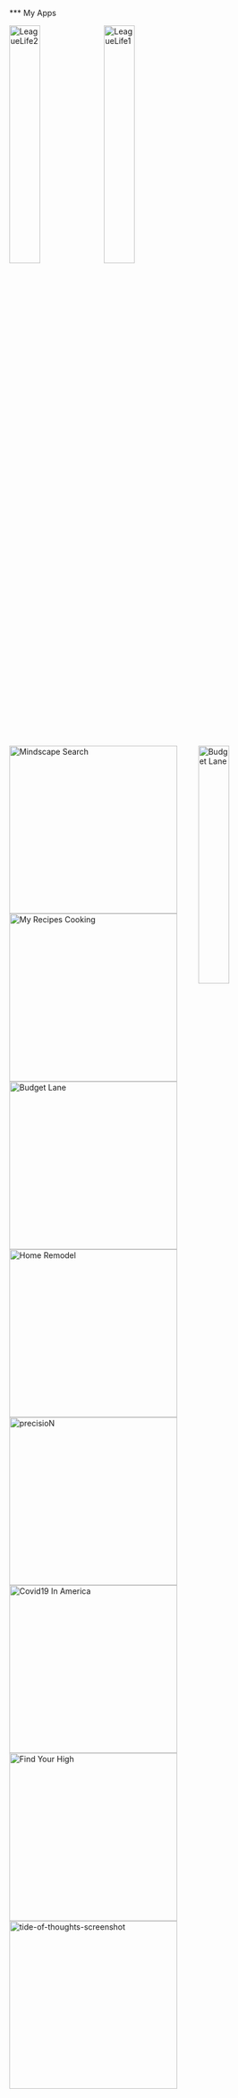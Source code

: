 *** My Apps

<img width="33%" align="left" width="320" alt="LeagueLife2" src="https://user-images.githubusercontent.com/7967403/88698443-ac8bc100-d0cb-11ea-8ed9-2401093a7f9e.jpg">
<img width="33%" align="center" width="320" alt="LeagueLife1" src="https://user-images.githubusercontent.com/7967403/88698440-ac8bc100-d0cb-11ea-85f1-b6f4e828888d.jpg">
<img align="right" width="33%" alt="Budget Lane" src="https://user-images.githubusercontent.com/7967403/88698425-a72e7680-d0cb-11ea-9d2d-5627228db5c0.jpeg">
<img width="300" alt="Mindscape Search" src="https://user-images.githubusercontent.com/7967403/88698444-ad245780-d0cb-11ea-9b0b-675331264ddc.jpeg">
<img width="300" alt="My Recipes Cooking" src="https://user-images.githubusercontent.com/7967403/88698448-adbcee00-d0cb-11ea-9add-0316a01b39e9.jpeg">
<img width="300" alt="Budget Lane" src="https://user-images.githubusercontent.com/7967403/88698425-a72e7680-d0cb-11ea-9d2d-5627228db5c0.jpeg">
<img width="300" alt="Home Remodel" src="https://user-images.githubusercontent.com/7967403/88698454-af86b180-d0cb-11ea-8d60-b6546bf31b27.png">
<img width="300" alt="precisioN" src="https://user-images.githubusercontent.com/7967403/88698451-ae558480-d0cb-11ea-8047-5ff042245030.png">
<img width="300" alt="Covid19 In America" src="https://user-images.githubusercontent.com/7967403/88698429-a8f83a00-d0cb-11ea-91bc-d9b051daacbf.jpeg">
<img width="300" alt="Find Your High" src="https://user-images.githubusercontent.com/7967403/88698434-aac1fd80-d0cb-11ea-911a-2e86d9f017bf.jpeg">
<img width="300" alt="tide-of-thoughts-screenshot" src="https://user-images.githubusercontent.com/7967403/88698466-b44b6580-d0cb-11ea-985e-28d62efc2d1c.png">
